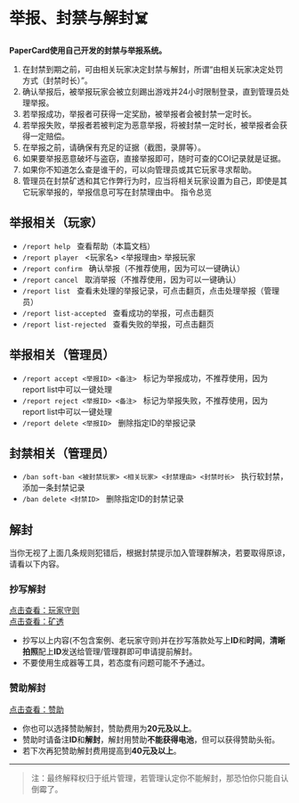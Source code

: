 # 举报、封禁与解封☠️
**PaperCard使用自己开发的封禁与举报系统。**

1. 在封禁到期之前，可由相关玩家决定封禁与解封，所谓“由相关玩家决定处罚方式（封禁时长）”。
2. 确认举报后，被举报玩家会被立刻踢出游戏并24小时限制登录，直到管理员处理举报。
3. 若举报成功，举报者可获得一定奖励，被举报者会被封禁一定时长。
4. 若举报失败，举报者若被判定为恶意举报，将被封禁一定时长，被举报者会获得一定赔偿。
5. 在举报之前，请确保有充足的证据（截图，录屏等）。
6. 如果要举报恶意破坏与盗窃，直接举报即可，随时可查的COI记录就是证据。
7. 如果你不知道怎么查是谁干的，可以向管理员或其它玩家寻求帮助。
8. 管理员在封禁矿透和其它作弊行为时，应当将相关玩家设置为自己，即使是其它玩家举报的，举报信息可写在封禁理由中。
指令总览

## 举报相关（玩家）
- `/report help`&nbsp;&nbsp; 查看帮助（本篇文档）
- `/report player`&nbsp;&nbsp; <玩家名> <举报理由> 举报玩家
- `/report confirm`&nbsp;&nbsp; 确认举报（不推荐使用，因为可以一键确认）
- `/report cancel`&nbsp;&nbsp; 取消举报（不推荐使用，因为可以一键确认）
- `/report list`&nbsp;&nbsp; 查看未处理的举报记录，可点击翻页，点击处理举报（管理员）
- `/report list-accepted`&nbsp;&nbsp; 查看成功的举报，可点击翻页
- `/report list-rejected`&nbsp;&nbsp; 查看失败的举报，可点击翻页
## 举报相关（管理员）
- `/report accept <举报ID> <备注>`&nbsp;&nbsp; 标记为举报成功，不推荐使用，因为report list中可以一键处理
- `/report reject <举报ID> <备注>`&nbsp;&nbsp; 标记为举报失败，不推荐使用，因为report list中可以一键处理
- `/report delete <举报ID>`&nbsp;&nbsp; 删除指定ID的举报记录

## 封禁相关（管理员）
- `/ban soft-ban <被封禁玩家> <相关玩家> <封禁理由> <封禁时长>`&nbsp;&nbsp; 执行软封禁，添加一条封禁记录
- `/ban delete <封禁ID>`&nbsp;&nbsp; 删除指定ID的封禁记录

## 解封
当你无视了上面几条规则犯错后，根据封禁提示加入管理群解决，若要取得原谅，请看以下内容。

### 抄写解封

[点击查看：玩家守则](/rules/index.md)  
[点击查看：矿透](/rules/xray.md)
- 抄写以上内容(不包含案例、老玩家守则)并在抄写落款处写上**ID**和**时间**，**清晰拍照**配上**ID**发送给管理/管理群即可申请提前解封。
- 不要使用生成器等工具，若态度有问题可能不予通过。

### 赞助解封

[点击查看：赞助](/support-us/index.md)
- 你也可以选择赞助解封，赞助费用为**20元及以上**。
- 赞助时请备注**ID**和**解封**，解封用赞助**不能获得电池**，但可以获得赞助头衔。
- 若下次再犯赞助解封费用提高到**40元及以上**。


---
> 注：最终解释权归于纸片管理，若管理认定你不能解封，那恐怕你只能自认倒霉了。

